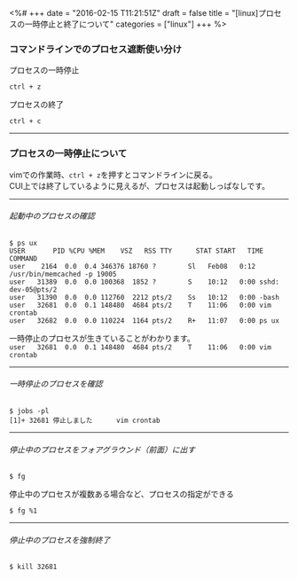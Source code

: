 <%#
+++
date = "2016-02-15 T11:21:51Z"
draft = false
title = "[linux]プロセスの一時停止と終了について"
categories = ["linux"]
+++
%>



### コマンドラインでのプロセス遮断使い分け

プロセスの一時停止

`ctrl + z`

プロセスの終了

`ctrl + c`



********************


### プロセスの一時停止について

vimでの作業時、`ctrl + z`を押すとコマンドラインに戻る。<br>
CUI上では終了しているように見えるが、プロセスは起動しっぱなしです。<br>


********************

###### 起動中のプロセスの確認

```
$ ps ux
USER       PID %CPU %MEM    VSZ   RSS TTY      STAT START   TIME COMMAND
user    2164  0.0  0.4 346376 18760 ?        Sl   Feb08   0:12 /usr/bin/memcached -p 19005
user   31389  0.0  0.0 100368  1852 ?        S    10:12   0:00 sshd: dev-05@pts/2
user   31390  0.0  0.0 112760  2212 pts/2    Ss   10:12   0:00 -bash
user   32681  0.0  0.1 148480  4684 pts/2    T    11:06   0:00 vim crontab
user   32682  0.0  0.0 110224  1164 pts/2    R+   11:07   0:00 ps ux
```

一時停止のプロセスが生きていることがわかります。<br>
`user   32681  0.0  0.1 148480  4684 pts/2    T    11:06   0:00 vim crontab`


********************


###### 一時停止のプロセスを確認

```
$ jobs -pl
[1]+ 32681 停止しました      vim crontab
```


********************

###### 停止中のプロセスをフォアグラウンド（前面）に出す

```
$ fg
```

停止中のプロセスが複数ある場合など、プロセスの指定ができる

```
$ fg %1
```


********************

###### 停止中のプロセスを強制終了

```
$ kill 32681
```

